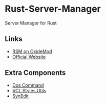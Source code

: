# Rust-Server-Manager
Server Manager for Rust

<h2>Links</h2>
<ul>
  <li><a href="http://oxidemod.org/resources/rust-server-manager.2494/">RSM on OxideMod</a></li>
  <li><a href="https://inforcer25.co.za/">Official Website</a></li>
</ul>

<h2>Extra Components</h2>
<ul>
  <li><a href="https://github.com/TurboPack-Tokyo/DOSCommand">Dos Command</a></li>
  <li><a href="https://github.com/RRUZ/vcl-styles-utils">VCL Styles Utils</a></li>
  <li><a href="https://github.com/TurboPack/SynEdit">SynEdit</a></li>
</ul>

